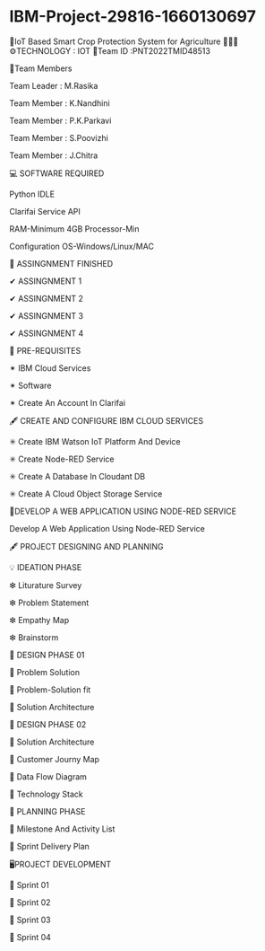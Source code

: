 # IBM-Project-29816-1660130697
🌾IoT Based Smart Crop Protection System for Agriculture 👩‍🌾📱
⚙TECHNOLOGY : IOT
📌Team ID :PNT2022TMID48513

👤Team Members

Team Leader : M.Rasika

Team Member : K.Nandhini

Team Member : P.K.Parkavi

Team Member : S.Poovizhi

Team Member : J.Chitra

💻 SOFTWARE REQUIRED

Python IDLE

Clarifai Service API

RAM-Minimum 4GB Processor-Min

Configuration OS-Windows/Linux/MAC

📄 ASSINGNMENT FINISHED

✔ ASSINGNMENT 1

✔ ASSINGNMENT 2

✔ ASSINGNMENT 3

✔ ASSINGNMENT 4

📌 PRE-REQUISITES

✴ IBM Cloud Services

✴ Software

✴ Create An Account In Clarifai

🖋 CREATE AND CONFIGURE IBM CLOUD SERVICES

✳ Create IBM Watson IoT Platform And Device

✳ Create Node-RED Service

✳ Create A Database In Cloudant DB

✳ Create A Cloud Object Storage Service

📝DEVELOP A WEB APPLICATION USING NODE-RED SERVICE

Develop A Web Application Using Node-RED Service

🖋 PROJECT DESIGNING AND PLANNING

💡 IDEATION PHASE

❇ Liturature Survey

❇ Problem Statement

❇ Empathy Map

❇ Brainstorm

📎 DESIGN PHASE 01

🔷 Problem Solution

🔷 Problem-Solution fit

🔷 Solution Architecture

📎 DESIGN PHASE 02

💠 Solution Architecture

💠 Customer Journy Map

💠 Data Flow Diagram

💠 Technology Stack

📃 PLANNING PHASE

🔘 Milestone And Activity List

🔘 Sprint Delivery Plan

🖥PROJECT DEVELOPMENT

🔲 Sprint 01

🔲 Sprint 02

🔲 Sprint 03

🔲 Sprint 04

